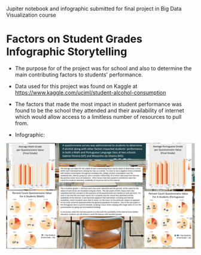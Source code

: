 Jupiter notebook and infographic submitted for final project in Big Data Visualization course

# Factors on Student Grades Infographic Storytelling

- The purpose for of the project was for school and also to determine the main contributing factors to students' performance.

- Data used for this project was found on Kaggle at <https://www.kaggle.com/uciml/student-alcohol-consumption> 

- The factors that made the most impact in student performance was found to be the school they attended and their availability of internet which would allow access to a limitless number of resources to pull from.

- Infographic:

![](https://github.com/JasonSpaw/EduFactors_Vis/blob/main/Data%20Vis%20Final%20revised.png)

